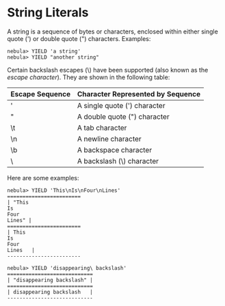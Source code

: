 # String Literals

A string is a sequence of bytes or characters, enclosed within either single quote (') or double quote (") characters. Examples:

```ngql
nebula> YIELD 'a string'
nebula> YIELD "another string"
```

Certain backslash escapes (\\) have been supported (also known as the *escape character*). They are shown in the following table:

| **Escape Sequence**   | **Character Represented by Sequence**   |
|:----|:----|
| \'   | A single quote (') character   |
| \"   | A double quote (") character   |
| \t   | A tab character                |
| \n   | A newline character            |
| \b   | A backspace character          |
| \\  | A backslash (\\) character      |

Here are some examples:

```ngql
nebula> YIELD 'This\nIs\nFour\nLines'
========================
| "This
Is
Four
Lines" |
========================
| This
Is
Four
Lines   |
------------------------

nebula> YIELD 'disappearing\ backslash'  
============================
| "disappearing backslash" |
============================
| disappearing backslash   |
----------------------------


```
